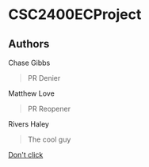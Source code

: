 # CSC2400ECProject

## Authors

Chase Gibbs
> PR Denier

Matthew Love
> PR Reopener

Rivers Haley
> The cool guy

[Don't click](https://www.youtube.com/watch?v=dQw4w9WgXcQ)